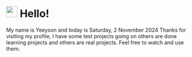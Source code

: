  <h1>
    <img src="https://emojis.slackmojis.com/emojis/images/1643510097/45343/hi.gif?1643510097" width="30"/> 
    Hello!
 </h1>
 <p>
    My name is Yeeyson and today is Saturday, 2 November 2024
    Thanks for visiting my profile, I have some test projects going on others are done learning projects and others are real projects.
    Feel free to watch and use them.
 </p>